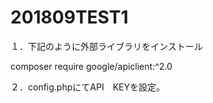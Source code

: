 # 201809TEST1

１．下記のように外部ライブラリをインストール

composer require google/apiclient:^2.0


２．config.phpにてAPI　KEYを設定。


